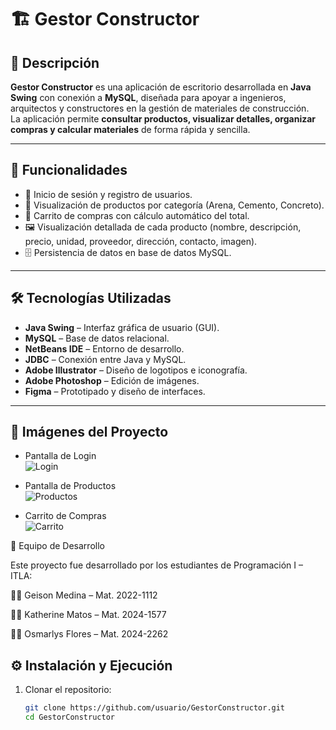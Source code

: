 # 🏗️ Gestor Constructor

## 📌 Descripción
**Gestor Constructor** es una aplicación de escritorio desarrollada en **Java Swing** con conexión a **MySQL**, diseñada para apoyar a ingenieros, arquitectos y constructores en la gestión de materiales de construcción.  
La aplicación permite **consultar productos, visualizar detalles, organizar compras y calcular materiales** de forma rápida y sencilla.

---

## 🚀 Funcionalidades
- 🔑 Inicio de sesión y registro de usuarios.  
- 📂 Visualización de productos por categoría (Arena, Cemento, Concreto).  
- 🛒 Carrito de compras con cálculo automático del total.  
- 🖼️ Visualización detallada de cada producto (nombre, descripción, precio, unidad, proveedor, dirección, contacto, imagen).  
- 🗄️ Persistencia de datos en base de datos MySQL.  

---

## 🛠️ Tecnologías Utilizadas
- **Java Swing** – Interfaz gráfica de usuario (GUI).  
- **MySQL** – Base de datos relacional.  
- **NetBeans IDE** – Entorno de desarrollo.  
- **JDBC** – Conexión entre Java y MySQL.  
- **Adobe Illustrator** – Diseño de logotipos e iconografía.  
- **Adobe Photoshop** – Edición de imágenes.  
- **Figma** – Prototipado y diseño de interfaces.  

---

## 📸 Imágenes del Proyecto
- Pantalla de Login  
![Login](./img/loginShow.png)

- Pantalla de Productos  
![Productos](./img/registerShow.png)

- Carrito de Compras  
![Carrito](./img/marketShow.png)


👥 Equipo de Desarrollo

Este proyecto fue desarrollado por los estudiantes de Programación I – ITLA:

👨‍💻 Geison Medina – Mat. 2022-1112

👩‍💻 Katherine Matos – Mat. 2024-1577

👩‍💻 Osmarlys Flores – Mat. 2024-2262

## ⚙️ Instalación y Ejecución
1. Clonar el repositorio:
   ```bash
   git clone https://github.com/usuario/GestorConstructor.git
   cd GestorConstructor
   
